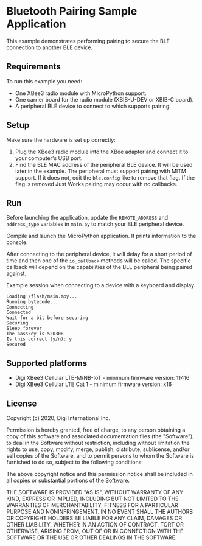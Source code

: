 Bluetooth Pairing Sample Application
============================================================

This example demonstrates performing pairing to secure the BLE
connection to another BLE device. 

Requirements
------------

To run this example you need:

* One XBee3 radio module with MicroPython support.
* One carrier board for the radio module (XBIB-U-DEV or XBIB-C board).
* A peripheral BLE device to connect to which supports pairing.

Setup
-----

Make sure the hardware is set up correctly:

1. Plug the XBee3 radio module into the XBee adapter and connect it to your
   computer's USB port.
2. Find the BLE MAC address of the peripheral BLE device. It will be
   used later in the example. The peripheral must support pairing with
   MITM support. If it does not, edit the `ble.config` like to remove
   that flag. If the flag is removed Just Works pairing may occur with
   no callbacks.

Run
---

Before launching the application, update the `REMOTE_ADDRESS` and `address_type`
variables in `main.py` to match your BLE peripheral device.

Compile and launch the MicroPython application. It prints information to the
console.

After connecting to the peripheral device, it will delay for a short
period of time and then one of the `io_callback` methods will be
called. The specific callback will depend on the capabilities of the
BLE peripheral being paired against.

Example session when connecting to a device with a keyboard and display.

    Loading /flash/main.mpy...
    Running bytecode...
    Connecting
    Connected
    Wait for a bit before securing
    Securing
    Sleep forever
    The passkey is 520308
    Is this correct (y/n): y
    Secured

Supported platforms
-------------------

* Digi XBee3 Cellular LTE-M/NB-IoT - minimum firmware version: 11416
* Digi XBee3 Cellular LTE Cat 1 - minimum firmware version: x16

License
-------

Copyright (c) 2020, Digi International Inc.

Permission is hereby granted, free of charge, to any person obtaining a copy
of this software and associated documentation files (the "Software"), to deal
in the Software without restriction, including without limitation the rights
to use, copy, modify, merge, publish, distribute, sublicense, and/or sell
copies of the Software, and to permit persons to whom the Software is
furnished to do so, subject to the following conditions:

The above copyright notice and this permission notice shall be included in all
copies or substantial portions of the Software.

THE SOFTWARE IS PROVIDED "AS IS", WITHOUT WARRANTY OF ANY KIND, EXPRESS OR
IMPLIED, INCLUDING BUT NOT LIMITED TO THE WARRANTIES OF MERCHANTABILITY,
FITNESS FOR A PARTICULAR PURPOSE AND NONINFRINGEMENT. IN NO EVENT SHALL THE
AUTHORS OR COPYRIGHT HOLDERS BE LIABLE FOR ANY CLAIM, DAMAGES OR OTHER
LIABILITY, WHETHER IN AN ACTION OF CONTRACT, TORT OR OTHERWISE, ARISING FROM,
OUT OF OR IN CONNECTION WITH THE SOFTWARE OR THE USE OR OTHER DEALINGS IN THE
SOFTWARE.
